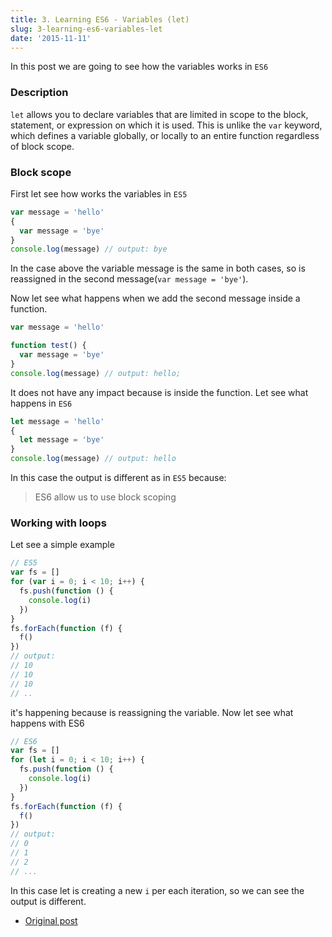 ```yaml
---
title: 3. Learning ES6 - Variables (let)
slug: 3-learning-es6-variables-let
date: '2015-11-11'
---
```


In this post we are going to see how the variables works in `ES6`

### Description

`let` allows you to declare variables that are limited in scope to the block, statement, or expression on which it is used. This is unlike the `var` keyword, which defines a variable globally, or locally to an entire function regardless of block scope.

### Block scope

First let see how works the variables in `ES5`

```javascript
var message = 'hello'
{
  var message = 'bye'
}
console.log(message) // output: bye
```

In the case above the variable message is the same in both cases, so is reassigned in the second message(`var message = 'bye'`).

Now let see what happens when we add the second message inside a function.

```javascript
var message = 'hello'

function test() {
  var message = 'bye'
}
console.log(message) // output: hello;
```

It does not have any impact because is inside the function.
Let see what happens in `ES6`

```javascript
let message = 'hello'
{
  let message = 'bye'
}
console.log(message) // output: hello
```

In this case the output is different as in `ES5` because:

> ES6 allow us to use block scoping

### Working with loops

Let see a simple example

```javascript
// ES5
var fs = []
for (var i = 0; i < 10; i++) {
  fs.push(function () {
    console.log(i)
  })
}
fs.forEach(function (f) {
  f()
})
// output:
// 10
// 10
// 10
// ..
```

it's happening because is reassigning the variable. Now let see what happens with ES6

```javascript
// ES6
var fs = []
for (let i = 0; i < 10; i++) {
  fs.push(function () {
    console.log(i)
  })
}
fs.forEach(function (f) {
  f()
})
// output:
// 0
// 1
// 2
// ...
```

In this case let is creating a new `i` per each iteration, so we can see the output is different.

- [Original post](https://gon250.svbtle.com/3-learning-es6-variables-let)
